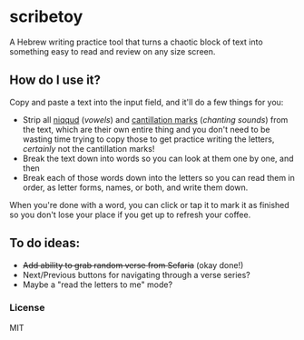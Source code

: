 # scribetoy

A Hebrew writing practice tool that turns a chaotic block of text into something easy to read and review on any size screen.

## How do I use it?

Copy and paste a text into the input field, and it'll do a few things for you:

- Strip all [niqqud](https://en.wikipedia.org/wiki/Niqqud) (*vowels*) and [cantillation marks](https://en.wikipedia.org/wiki/Hebrew_cantillation) (*chanting sounds*) from the text, which are their own entire thing and you don't need to be wasting time trying to copy those to get practice writing the letters, *certainly* not the cantillation marks!
- Break the text down into words so you can look at them one by one, and then
- Break each of those words down into the letters so you can read them in order, as letter forms, names, or both, and write them down.

When you're done with a word, you can click or tap it to mark it as finished so you don't lose your place if you get up to refresh your coffee.

## To do ideas:
- ~~Add ability to grab random verse from Sefaria~~ (okay done!)
- Next/Previous buttons for navigating through a verse series?
- Maybe a "read the letters to me" mode?

### License

MIT
